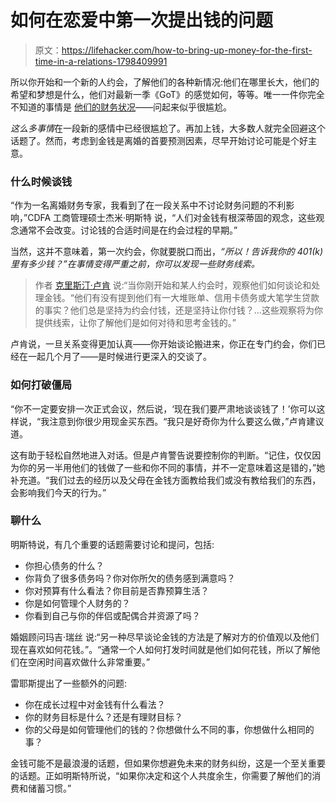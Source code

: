# 如何在恋爱中第一次提出钱的问题

> 原文：<https://lifehacker.com/how-to-bring-up-money-for-the-first-time-in-a-relations-1798409991>

所以你开始和一个新的人约会，了解他们的各种新情况:他们在哪里长大，他们的希望和梦想是什么，他们对最新一季《GoT》的感觉如何，等等。唯一一件你完全不知道的事情是 [他们的财务状况](https://lifehacker.com/the-money-conversations-to-have-when-your-relationship-1688122484)——问起来似乎很尴尬。



*这么多事情*在一段新的感情中已经很尴尬了。再加上钱，大多数人就完全回避这个话题了。然而，考虑到金钱是离婚的首要预测因素，尽早开始讨论可能是个好主意。

### **什么时候谈钱**

“作为一名离婚财务专家，我看到了在一段关系中不讨论财务问题的不利影响，”CDFA 工商管理硕士杰米·明斯特 说，“人们对金钱有根深蒂固的观念，这些观念通常不会改变。讨论钱的合适时间是在约会过程的早期。”

当然，这并不意味着，第一次约会，你就要脱口而出，*“所以！告诉我你的 401(k)里有多少钱？”在事情变得严重之前，你可以发现一些财务线索。*

> 作者 [克里斯汀·卢肯](http://www.christineluken.com) 说:“当你刚开始和某人约会时，观察他们如何谈论和处理金钱。“他们有没有提到他们有一大堆账单、信用卡债务或大笔学生贷款的事实？他们总是坚持为约会付钱，还是坚持让你付钱？...这些观察将为你提供线索，让你了解他们是如何对待和思考金钱的。”

卢肯说，一旦关系变得更加认真——你开始谈论搬进来，你正在专门约会，你们已经在一起几个月了——是时候进行更深入的交谈了。

### 如何打破僵局

“你不一定要安排一次正式会议，然后说，‘现在我们要严肃地谈谈钱了！’你可以这样说，“我注意到你很少用现金买东西。“我只是好奇你为什么要这么做，”卢肯建议道。

这有助于轻松自然地进入对话。但是卢肯警告说要控制你的判断。“记住，仅仅因为你的另一半用他们的钱做了一些和你不同的事情，并不一定意味着这是错的，”她补充道。“我们过去的经历以及父母在金钱方面教给我们或没有教给我们的东西，会影响我们今天的行为。”

### 聊什么

明斯特说，有几个重要的话题需要讨论和提问，包括:

*   你担心债务的什么？
*   你背负了很多债务吗？你对你所欠的债务感到满意吗？
*   你对预算有什么看法？你目前是否靠预算生活？
*   你是如何管理个人财务的？
*   你看到自己与你的伴侣或配偶合并资源了吗？

婚姻顾问玛吉·瑞丝 说:“另一种尽早谈论金钱的方法是了解对方的价值观以及他们现在喜欢如何花钱。”。“通常一个人如何打发时间就是他们如何花钱，所以了解他们在空闲时间喜欢做什么非常重要。”

雷耶斯提出了一些额外的问题:

*   你在成长过程中对金钱有什么看法？
*   你的财务目标是什么？还是有理财目标？
*   你的父母是如何管理他们的钱的？你想做什么不同的事，你想做什么相同的事？

金钱可能不是最浪漫的话题，但如果你想避免未来的财务纠纷，这是一个至关重要的话题。正如明斯特所说，“如果你决定和这个人共度余生，你需要了解他们的消费和储蓄习惯。”